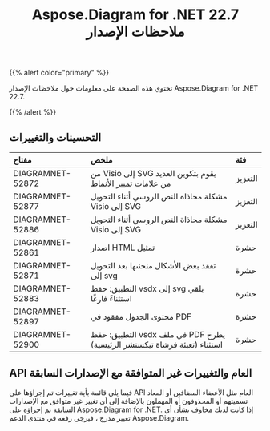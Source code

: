 ﻿---
title: Aspose.Diagram for .NET 22.7 ملاحظات الإصدار
type: docs
weight: 21
url: /ar/net/aspose-diagram-for-net-22-7-release-notes/
---
{{% alert color="primary" %}} 

تحتوي هذه الصفحة على معلومات حول ملاحظات الإصدار Aspose.Diagram for .NET 22.7.

{{% /alert %}} 
## **التحسينات والتغييرات**

|**مفتاح**|**ملخص**|**فئة**|
|:- |:- |:- |
|DIAGRAMNET-52872|من Visio إلى SVG يقوم بتكوين العديد من علامات تمييز الأنماط|التعزيز|
|DIAGRAMNET-52877|مشكلة محاذاة النص الروسي أثناء التحويل Visio إلى SVG|التعزيز|
|DIAGRAMNET-52886|مشكلة محاذاة النص الروسي أثناء التحويل Visio إلى SVG|التعزيز|
|DIAGRAMNET-52861|اصدار HTML تمثيل|حشرة|
|DIAGRAMNET-52871|تفقد بعض الأشكال منحنىها بعد التحويل إلى svg|حشرة|
|DIAGRAMNET-52883|التطبيق: حفظ vsdx إلى svg يلقي استثناءً فارغًا|حشرة|
|DIAGRAMNET-52897|محتوى الجدول مفقود في PDF|حشرة|
|DIAGRAMNET-52900|التطبيق: حفظ vsdx في ملف PDF يطرح استثناء (تعبئة فرشاة تيكستشر الرئيسية)|حشرة|

## **API العام والتغييرات غير المتوافقة مع الإصدارات السابقة**
فيما يلي قائمة بأية تغييرات تم إجراؤها على API العام مثل الأعضاء المضافين أو المعاد تسميتهم أو المحذوفون أو المهملون بالإضافة إلى أي تغيير غير متوافق مع الإصدارات السابقة تم إجراؤه على Aspose.Diagram for .NET. إذا كانت لديك مخاوف بشأن أي تغيير مدرج ، فيرجى رفعه في منتدى الدعم Aspose.Diagram.